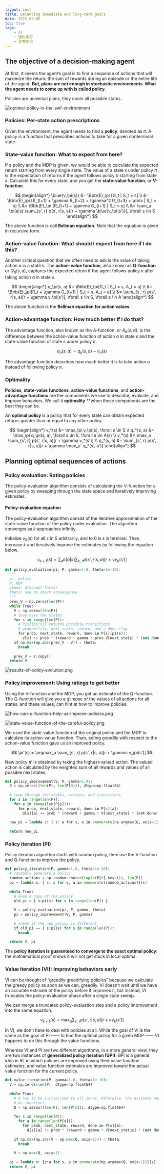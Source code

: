 ```yaml
---
layout: post
title: Balancing immediate and long-term goals
date: 2023-09-05
toc: true
tags:
    - AI
    - 强化学习
    - 读书笔记
---
```


## The objective of a decision-making agent

At first, it seems the agent’s goal is to find a sequence of actions that will maximize the return: the sum of rewards during an episode or the entire life of the agent. **But, plans are not enough in stochastic environments. What the agent needs to come up with is called policy.**

Policies are universal plans, they cover all possible states.

![optimal-policy-in-the-swf-environtment](/assets/images/2023-09-05-balancing-immediate-and-long-term-goals/optimal-policy-in-the-swf-environtment.png)

### Policies: Per-state action prescriptions

Given the environment, the agent needs to find a **policy**, denoted as $\pi$. A policy is a function that prescribes actions to take for a given nonterminal state.

### State-value function: What to expect from here?

If a policy and the MDP is given, we would be able to calculate the expected return starting from every single state. The value of a state $s$ under policy $\pi$ is the expectation of returns if the agent follows policy $\pi$ starting from state $s$. Calculate this for every state, and you get the **state-value function**, or **V-function**.

$$
\begin{align*}
\blue{v_\pi(s)} &= \Bbb{E}_\pi [G_t | S_t = s] \\
&= \Bbb{E}_\pi [R_{t+1} + \gamma R_{t+2} + \gamma^2 R_{t+3} + \dots | S_t = s] \\
&= \Bbb{E}_\pi [R_{t+1} + \gamma G_{t+1} | S_t = s] \\
&= \sum_a \pi(a|s) \sum_{s', r} p(s', r|s, a)[r + \gamma \blue{v_\pi(s')}], \forall s \in S
\end{align*}
$$

The above function is call **Bellman equation**. Note that the equation is given in recursive form.

### Action-value function: What should I expect from here if I do this?

Another critical question that we often need to ask is the value of taking action $a$ in a state $s$. The **action-value function**, also known as **Q-function** or $Q_\pi (s, a)$, captures the expected return if the agent follows policy $\pi$ after taking action $a$ in state $s$.

$$
\begin{align*}
q_\pi(s, a) &= \Bbb{E}_\pi[G_t | S_t = s, A_t = a] \\
&= \Bbb{E}_\pi[R_t + \gamma G_{t+1} | S_t = s, A_t = a] \\
&= \sum_{s', r} p(s', r|s, a)[r + \gamma v_\pi(s')], \forall s \in S, \forall a \in A
\end{align*}
$$

The above function is the **Bellman equation for action values**.

### Action-advantage function: How much better if I do that?

The advantage function, also known as the A-function, or $A_\pi(s, a)$, is the difference between the action-value function of action $a$ in state $s$ and the state-value function of state $s$ under policy $\pi$.

$$
a_\pi(s, a) = q_\pi(s, a) - v_\pi(s)
$$

The advantage function describes how much better it is to take action $a$ instead of following policy $\pi$.

### Optimality

**Policies**, **state-value functions**, **action-value functions**, and **action-advantage functions** are
the components we use to describe, evaluate, and improve behaviors. We call it **optimality**
**when these components are the best they can be.

An **optimal policy** is a policy that for every state can obtain expected returns greater than or equal to any other policy.

$$
\begin{align*}
v_*(s) &= \max_\pi v_\pi(s), \forall s \in S \\
q_*(s, a) &= \max_\pi q_\pi(s, a), \forall s \in S, \forall a \in A(s) \\
v_*(s) &= \max_a \sum_{s', r} p(s', r|s, a)[r + \gamma v_*(s')] \\
q_*(s, a) &= \sum_{s', r} p(s', r|s, a)[r + \gamma \max_a' q_*(s', a')]
\end{align*}
$$

## Planning optimal sequences of actions

### Policy evaluation: Rating policies

The policy-evaluation algorithm consists of calculating the V-function for a given policy by sweeping through the state space and iteratively improving estimates.

#### Policy-evaluation equation

The policy-evaluation algorithm consist of the iterative approximation of the state-value function of the policy under evaluation. The algorithm converges as $k$ approaches infinity.

Initialize $v_0(s)$ for all $s$ in $S$ arbitrarily, and to $0$ is $s$ is terminal. Then, increase $k$ and iteratively improve the estimates by following the equation below.

$$
v_{k+1}(s) = \sum_a \pi(a|s) \sum_{s', r} p(s', r|s, a)[r + \gamma v_k(s')]
$$

```python
def policy_evaluation(pi, P, gamma=1.0, theta=1e-10):
  """
  pi: policy
  P: MDP
  gamma: discount factor
  theta: use to check convergence
  """
  prev_V = np.zeros(len(P))
  while True:
    V = np.zeros(len(P))
    # loop over the states
    for s in range(len(P)):
  	  # P[s][pi(s)] returns possible transitions
  	  # probability, next state, reward, and a done flag
  	  for prob, next_state, reward, done in P[s][pi(s)]:
        V[s] += prob * (reward + gamma * prev_V[next_state] * (not done))
    if np.max(np.abs(prev_V - V)) < theta:
      break
  
    prev_V = V.copy()
  return V
```

![results-of-policy-evolution.png](/assets/images/2023-09-05-balancing-immediate-and-long-term-goals/results-of-policy-evolution.png)

### Policy improvement: Using ratings to get better

Using the V-function and the MDP, you get an estimate of the Q-function. The Q-function will give you a glimpse of the values of all actions for all states, and these values, can hint at how to improve policies.

![how-can-q-function-help-us-improve-policies.png](/assets/images/2023-09-05-balancing-immediate-and-long-term-goals/how-can-q-function-help-us-improve-policies.png)

![state-value-function-of-the-careful-policy.png](/assets/images/2023-09-05-balancing-immediate-and-long-term-goals/state-value-function-of-the-careful-policy.png)

We used the state-value function of the original policy and the MDP to calculate its action-value function. Then, acting greedily with respect to the action-value function gave us an improved policy.

$$
\pi'(s) = \argmax_a \sum_{s', r} p(s', r|s, a)[r + \gamma v_\pi(s')]
$$

New policy $\pi'$ is obtained by taking the highest-valued action. The valued action is calculated by the weighted sum of all rewards and values of all possible next states.

```python
def policy_improvement(V, P, gamma=1.0):
  Q = np.zeros((len(P), len(P[0])), dtype=np.float64)
  
  # loop through the states, actions, and transitions
  for s in range(len(P)):
    for a in range(len(P[s])):
  	  for prob, next_state, reward, done in P[s][a]:
        Q[s][a] += prob * (reward + gamma * V[next_state] * (not done))
  
  new_pi = lambda s: { s: a for s, a in enumerate(np.argmax(Q, axis=1)) }[s]
  
  return new_pi
```

### Policy iteration (PI)

Policy iteration algorithm starts with random policy, then use the V-function and Q-function to improve the policy.

```python
def policy_iteration(P, gamma=1.0, theta=1e-10):
  # randomly generate a policy
  random_actions = np.random.choice(tuple(P[0].keys()), len(P))
  pi = lambda s: { s: a for s, a in enumerate(random_actions)}[s]
  
  while True:
    # keep a copy of the policy
    old_pi = { s:pi(s) for s in range(len(P)) }
  
    V = policy_evaluation(pi, P, gamma, theta)
    pi = policy_improvement(V, P, gamma)
  
    # check if the new policy is different
    if old_pi == { s:pi(s) for s in range(len(P)):
      break
  
  return V, pi
```

The **policy iteration is guaranteed to converge to the exact optimal policy**: the mathematical proof shows it will not get stuck in local optima.

### Value iteration (VI): Improving behaviors early

VI can be thought of “greedily greedifying policies” because we calculate the greedy policy as soon as we can, greedily. VI doesn’t wait until we have an accurate estimate of the policy before it improves it, but instead, VI truncates the policy-evaluation phase after a single state sweep.

We can merge a truncated policy-evaluation step and a policy improvement into the same equation.

$$
v_{k+1}(s) = \max_a \sum_{s', r} p(s', r|s, a)[r + \gamma v_k(s')]
$$

In VI, we don’t have to deal with policies at all. While the goal of VI is the same as the goal of PI —— to find the optimal policy for a given MDP —— VI happens to do this through the value functions.

Whereas VI and PI are two different algorithms, in a more general view, they are two instances of **generalized policy iteration (GPI)**. GPI is a general idea in RL in which policies are improved using their value function estimates, and value function estimates are improved toward the actual value function for the current policy.

```python
def value_iteration(P, gamma=1.0, theta=1e-10):
  V = np.zeros(len(P), dtype=np.float64)
  
  while True:
    # Q has to be initialized to all zeros. Otherwise, the estimate would
    # be incorrect.
    Q = np.zeros((len(P), len(P[0])), dtype=np.float64)
  
    for s in range(len(P)):
      for a in range(len(P[s])):
        for prob, next_state, reward, done in P[s][a]:
          Q[s][a] += prob * (reward + gamma * V[next_status] * (not done))
  
    if np.max(np.abs(V - np.max(Q, axis=1))) < theta:
      break
  
    V = np.max(Q, axis=1)
  
  pi = lambda s: {s:a for s, a in enumerate(np.argmax(Q, axis=1))}[s]
  return V, pi
```
